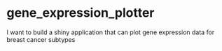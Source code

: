 # gene_expression_plotter
I want to build a shiny application that can plot gene expression data for breast cancer subtypes
